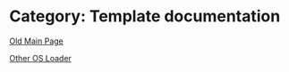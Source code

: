 # Category: Template documentation

[Old Main Page](../Old_Main_Page)

[Other OS Loader](../Other_OS_Loader)

